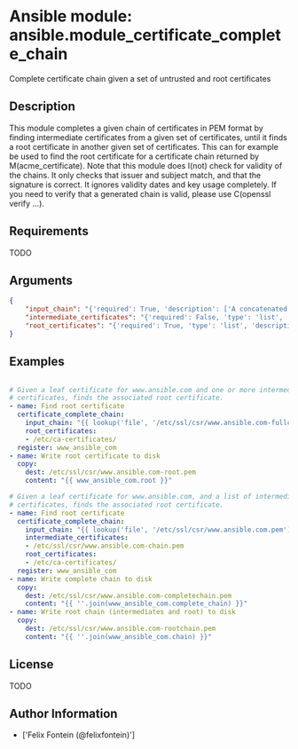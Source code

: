 # Ansible module: ansible.module_certificate_complete_chain


Complete certificate chain given a set of untrusted and root certificates

## Description

This module completes a given chain of certificates in PEM format by finding intermediate certificates from a given set of certificates, until it finds a root certificate in another given set of certificates.
This can for example be used to find the root certificate for a certificate chain returned by M(acme_certificate).
Note that this module does I(not) check for validity of the chains. It only checks that issuer and subject match, and that the signature is correct. It ignores validity dates and key usage completely. If you need to verify that a generated chain is valid, please use C(openssl verify ...).

## Requirements

TODO

## Arguments

``` json
{
    "input_chain": "{'required': True, 'description': ['A concatenated set of certificates in PEM format forming a chain.', 'The module will try to complete this chain.']}",
    "intermediate_certificates": "{'required': False, 'type': 'list', 'default': [], 'description': ['A list of filenames or directories.', 'A filename is assumed to point to a file containing one or more certificates in PEM format. All certificates in this file will be added to the set of root certificates.', 'If a directory name is given, all files in the directory and its subdirectories will be scanned and tried to be parsed as concatenated certificates in PEM format.', 'Symbolic links will be followed.']}",
    "root_certificates": "{'required': True, 'type': 'list', 'description': ['A list of filenames or directories.', 'A filename is assumed to point to a file containing one or more certificates in PEM format. All certificates in this file will be added to the set of root certificates.', 'If a directory name is given, all files in the directory and its subdirectories will be scanned and tried to be parsed as concatenated certificates in PEM format.', 'Symbolic links will be followed.']}",
}
```

## Examples


``` yaml

# Given a leaf certificate for www.ansible.com and one or more intermediate
# certificates, finds the associated root certificate.
- name: Find root certificate
  certificate_complete_chain:
    input_chain: "{{ lookup('file', '/etc/ssl/csr/www.ansible.com-fullchain.pem') }}"
    root_certificates:
    - /etc/ca-certificates/
  register: www_ansible_com
- name: Write root certificate to disk
  copy:
    dest: /etc/ssl/csr/www.ansible.com-root.pem
    content: "{{ www_ansible_com.root }}"

# Given a leaf certificate for www.ansible.com, and a list of intermediate
# certificates, finds the associated root certificate.
- name: Find root certificate
  certificate_complete_chain:
    input_chain: "{{ lookup('file', '/etc/ssl/csr/www.ansible.com.pem') }}"
    intermediate_certificates:
    - /etc/ssl/csr/www.ansible.com-chain.pem
    root_certificates:
    - /etc/ca-certificates/
  register: www_ansible_com
- name: Write complete chain to disk
  copy:
    dest: /etc/ssl/csr/www.ansible.com-completechain.pem
    content: "{{ ''.join(www_ansible_com.complete_chain) }}"
- name: Write root chain (intermediates and root) to disk
  copy:
    dest: /etc/ssl/csr/www.ansible.com-rootchain.pem
    content: "{{ ''.join(www_ansible_com.chain) }}"

```

## License

TODO

## Author Information
  - ['Felix Fontein (@felixfontein)']
